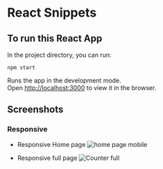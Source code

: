 # React Snippets


## To run this React App

In the project directory, you can run:

```npm start```

Runs the app in the development mode.\
Open [http://localhost:3000](http://localhost:3000) to view it in the browser.


## Screenshots

### Responsive
- Responsive Home page
![home page mobile](./src/images/readme/Home_mobile.png)


- Responsive full page
![Counter full](./src/images/readme/counter_full.png)